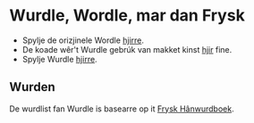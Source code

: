 # Wurdle, Wordle, mar dan Frysk

- Spylje de orizjinele Wordle [hjirre](https://www.powerlanguage.co.uk/wordle/).
- De koade wêr't Wurdle gebrúk van makket kinst [hjir](https://github.com/hannahcode/wordle) fine.
- Spylje Wurdle [hjirre](https://wurdle.benno.frl).

## Wurden
De wurdlist fan Wurdle is basearre op it [Frysk Hânwurdboek](https://frisian.eu/dictionary-services/fhwbservice/index.html).